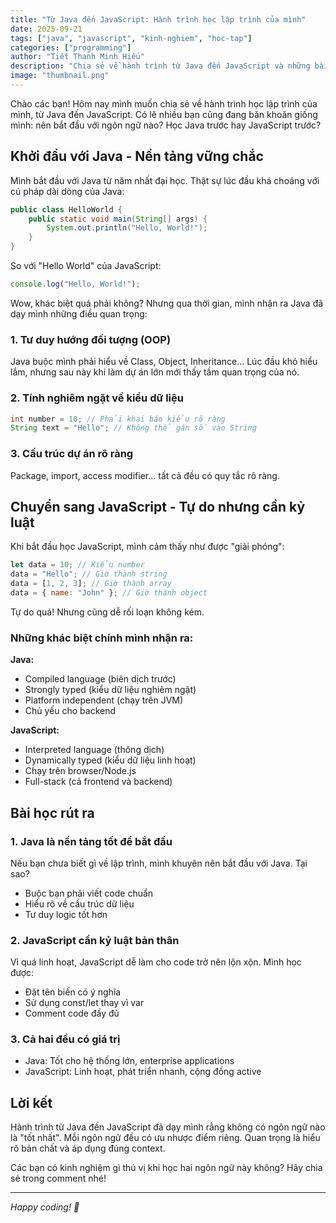 ```yaml
---
title: "Từ Java đến JavaScript: Hành trình học lập trình của mình"
date: 2025-09-21
tags: ["java", "javascript", "kinh-nghiem", "hoc-tap"]
categories: ["programming"]
author: "Tiết Thanh Minh Hiếu"
description: "Chia sẻ về hành trình từ Java đến JavaScript và những bài học quý giá mình đã rút ra được"
image: "thumbnail.png"
---
```


Chào các bạn! Hôm nay mình muốn chia sẻ về hành trình học lập trình của mình, từ Java đến JavaScript. Có lẽ nhiều bạn cũng đang băn khoăn giống mình: nên bắt đầu với ngôn ngữ nào? Học Java trước hay JavaScript trước?

## Khởi đầu với Java - Nền tảng vững chắc

Mình bắt đầu với Java từ năm nhất đại học. Thật sự lúc đầu khá choáng với cú pháp dài dòng của Java:

```java
public class HelloWorld {
    public static void main(String[] args) {
        System.out.println("Hello, World!");
    }
}
```

So với "Hello World" của JavaScript:

```javascript
console.log("Hello, World!");
```

Wow, khác biệt quá phải không? Nhưng qua thời gian, mình nhận ra Java đã dạy mình những điều quan trọng:

### 1. Tư duy hướng đối tượng (OOP)

Java buộc mình phải hiểu về Class, Object, Inheritance... Lúc đầu khó hiểu lắm, nhưng sau này khi làm dự án lớn mới thấy tầm quan trọng của nó.

### 2. Tính nghiêm ngặt về kiểu dữ liệu

```java
int number = 10; // Phải khai báo kiểu rõ ràng
String text = "Hello"; // Không thể gán số vào String
```

### 3. Cấu trúc dự án rõ ràng

Package, import, access modifier... tất cả đều có quy tắc rõ ràng.

## Chuyển sang JavaScript - Tự do nhưng cần kỷ luật

Khi bắt đầu học JavaScript, mình cảm thấy như được "giải phóng":

```javascript
let data = 10; // Kiểu number
data = "Hello"; // Giờ thành string
data = [1, 2, 3]; // Giờ thành array
data = { name: "John" }; // Giờ thành object
```

Tự do quá! Nhưng cũng dễ rối loạn không kém.

### Những khác biệt chính mình nhận ra:

**Java:**

- Compiled language (biên dịch trước)
- Strongly typed (kiểu dữ liệu nghiêm ngặt)
- Platform independent (chạy trên JVM)
- Chủ yếu cho backend

**JavaScript:**

- Interpreted language (thông dịch)
- Dynamically typed (kiểu dữ liệu linh hoạt)
- Chạy trên browser/Node.js
- Full-stack (cả frontend và backend)

## Bài học rút ra

### 1. Java là nền tảng tốt để bắt đầu

Nếu bạn chưa biết gì về lập trình, mình khuyên nên bắt đầu với Java. Tại sao?

- Buộc bạn phải viết code chuẩn
- Hiểu rõ về cấu trúc dữ liệu
- Tư duy logic tốt hơn

### 2. JavaScript cần kỷ luật bản thân

Vì quá linh hoạt, JavaScript dễ làm cho code trở nên lộn xộn. Mình học được:

- Đặt tên biến có ý nghĩa
- Sử dụng const/let thay vì var
- Comment code đầy đủ

### 3. Cả hai đều có giá trị

- Java: Tốt cho hệ thống lớn, enterprise applications
- JavaScript: Linh hoạt, phát triển nhanh, cộng đồng active

## Lời kết

Hành trình từ Java đến JavaScript đã dạy mình rằng không có ngôn ngữ nào là "tốt nhất". Mỗi ngôn ngữ đều có ưu nhược điểm riêng. Quan trọng là hiểu rõ bản chất và áp dụng đúng context.

Các bạn có kinh nghiệm gì thú vị khi học hai ngôn ngữ này không? Hãy chia sẻ trong comment nhé!

---

_Happy coding! 🚀_
